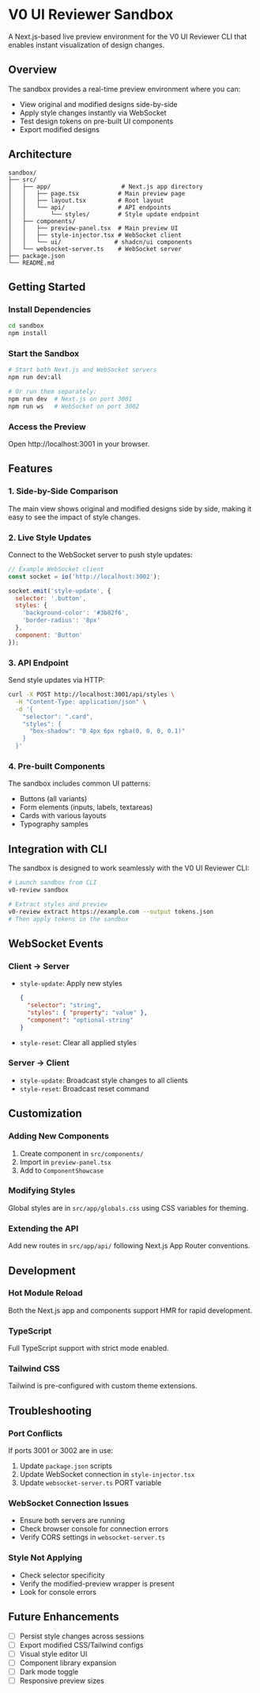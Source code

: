 # V0 UI Reviewer Sandbox

A Next.js-based live preview environment for the V0 UI Reviewer CLI that enables instant visualization of design changes.

## Overview

The sandbox provides a real-time preview environment where you can:
- View original and modified designs side-by-side
- Apply style changes instantly via WebSocket
- Test design tokens on pre-built UI components
- Export modified designs

## Architecture

```
sandbox/
├── src/
│   ├── app/                    # Next.js app directory
│   │   ├── page.tsx           # Main preview page
│   │   ├── layout.tsx         # Root layout
│   │   └── api/               # API endpoints
│   │       └── styles/        # Style update endpoint
│   ├── components/
│   │   ├── preview-panel.tsx  # Main preview UI
│   │   ├── style-injector.tsx # WebSocket client
│   │   └── ui/               # shadcn/ui components
│   └── websocket-server.ts    # WebSocket server
├── package.json
└── README.md
```

## Getting Started

### Install Dependencies

```bash
cd sandbox
npm install
```

### Start the Sandbox

```bash
# Start both Next.js and WebSocket servers
npm run dev:all

# Or run them separately:
npm run dev  # Next.js on port 3001
npm run ws   # WebSocket on port 3002
```

### Access the Preview

Open http://localhost:3001 in your browser.

## Features

### 1. Side-by-Side Comparison

The main view shows original and modified designs side by side, making it easy to see the impact of style changes.

### 2. Live Style Updates

Connect to the WebSocket server to push style updates:

```javascript
// Example WebSocket client
const socket = io('http://localhost:3002');

socket.emit('style-update', {
  selector: '.button',
  styles: {
    'background-color': '#3b82f6',
    'border-radius': '8px'
  },
  component: 'Button'
});
```

### 3. API Endpoint

Send style updates via HTTP:

```bash
curl -X POST http://localhost:3001/api/styles \
  -H "Content-Type: application/json" \
  -d '{
    "selector": ".card",
    "styles": {
      "box-shadow": "0 4px 6px rgba(0, 0, 0, 0.1)"
    }
  }'
```

### 4. Pre-built Components

The sandbox includes common UI patterns:
- Buttons (all variants)
- Form elements (inputs, labels, textareas)
- Cards with various layouts
- Typography samples

## Integration with CLI

The sandbox is designed to work seamlessly with the V0 UI Reviewer CLI:

```bash
# Launch sandbox from CLI
v0-review sandbox

# Extract styles and preview
v0-review extract https://example.com --output tokens.json
# Then apply tokens in the sandbox
```

## WebSocket Events

### Client → Server

- `style-update`: Apply new styles
  ```json
  {
    "selector": "string",
    "styles": { "property": "value" },
    "component": "optional-string"
  }
  ```

- `style-reset`: Clear all applied styles

### Server → Client

- `style-update`: Broadcast style changes to all clients
- `style-reset`: Broadcast reset command

## Customization

### Adding New Components

1. Create component in `src/components/`
2. Import in `preview-panel.tsx`
3. Add to `ComponentShowcase`

### Modifying Styles

Global styles are in `src/app/globals.css` using CSS variables for theming.

### Extending the API

Add new routes in `src/app/api/` following Next.js App Router conventions.

## Development

### Hot Module Reload

Both the Next.js app and components support HMR for rapid development.

### TypeScript

Full TypeScript support with strict mode enabled.

### Tailwind CSS

Tailwind is pre-configured with custom theme extensions.

## Troubleshooting

### Port Conflicts

If ports 3001 or 3002 are in use:

1. Update `package.json` scripts
2. Update WebSocket connection in `style-injector.tsx`
3. Update `websocket-server.ts` PORT variable

### WebSocket Connection Issues

- Ensure both servers are running
- Check browser console for connection errors
- Verify CORS settings in `websocket-server.ts`

### Style Not Applying

- Check selector specificity
- Verify the modified-preview wrapper is present
- Look for console errors

## Future Enhancements

- [ ] Persist style changes across sessions
- [ ] Export modified CSS/Tailwind configs
- [ ] Visual style editor UI
- [ ] Component library expansion
- [ ] Dark mode toggle
- [ ] Responsive preview sizes